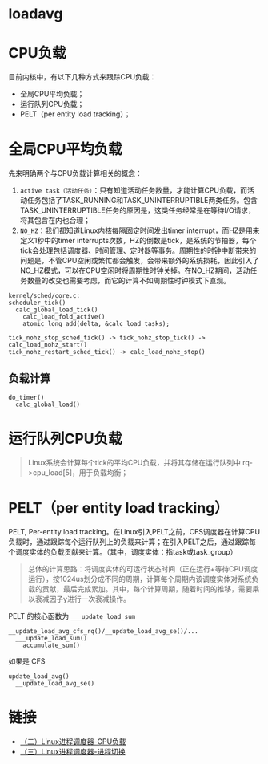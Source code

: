 loadavg
=======


# CPU负载

目前内核中，有以下几种方式来跟踪CPU负载：

* 全局CPU平均负载；
* 运行队列CPU负载；
* PELT（per entity load tracking）；

# 全局CPU平均负载

先来明确两个与CPU负载计算相关的概念：

1. `active task（活动任务）`：只有知道活动任务数量，才能计算CPU负载，而活动任务包括了TASK_RUNNING和TASK_UNINTERRUPTIBLE两类任务。包含TASK_UNINTERRUPTIBLE任务的原因是，这类任务经常是在等待I/O请求，将其包含在内也合理；
2. `NO_HZ`：我们都知道Linux内核每隔固定时间发出timer interrupt，而HZ是用来定义1秒中的timer interrupts次数，HZ的倒数是tick，是系统的节拍器，每个tick会处理包括调度器、时间管理、定时器等事务。周期性的时钟中断带来的问题是，不管CPU空闲或繁忙都会触发，会带来额外的系统损耗，因此引入了NO_HZ模式，可以在CPU空闲时将周期性时钟关掉。在NO_HZ期间，活动任务数量的改变也需要考虑，而它的计算不如周期性时钟模式下直观。


```
kernel/sched/core.c:
scheduler_tick()
  calc_global_load_tick()
    calc_load_fold_active()
    atomic_long_add(delta, &calc_load_tasks);
```

```
tick_nohz_stop_sched_tick() -> tick_nohz_stop_tick() -> calc_load_nohz_start()
tick_nohz_restart_sched_tick() -> calc_load_nohz_stop()
```

## 负载计算

```
do_timer()
  calc_global_load()
```


# 运行队列CPU负载

> Linux系统会计算每个tick的平均CPU负载，并将其存储在运行队列中 rq->cpu_load[5]，用于负载均衡；


# PELT（per entity load tracking）

PELT, Per-entity load tracking。在Linux引入PELT之前，CFS调度器在计算CPU负载时，通过跟踪每个运行队列上的负载来计算；在引入PELT之后，通过跟踪每个调度实体的负载贡献来计算。（其中，调度实体：指task或task_group）

> 总体的计算思路：将调度实体的可运行状态时间（正在运行+等待CPU调度运行），按1024us划分成不同的周期，计算每个周期内该调度实体对系统负载的贡献，最后完成累加。其中，每个计算周期，随着时间的推移，需要乘以衰减因子y进行一次衰减操作。

PELT 的核心函数为 `___update_load_sum`

```
__update_load_avg_cfs_rq()/__update_load_avg_se()/...
  ___update_load_sum()
    accumulate_sum()
```

如果是 CFS

```
update_load_avg()
  __update_load_avg_se()
```


# 链接

* [（二）Linux进程调度器-CPU负载](https://mp.weixin.qq.com/s/ou8UesjAR1XGtspCy2KA5Q)
* [（三）Linux进程调度器-进程切换](https://mp.weixin.qq.com/s/_5FcTa_W19ZrjVs_QWRH3w)
